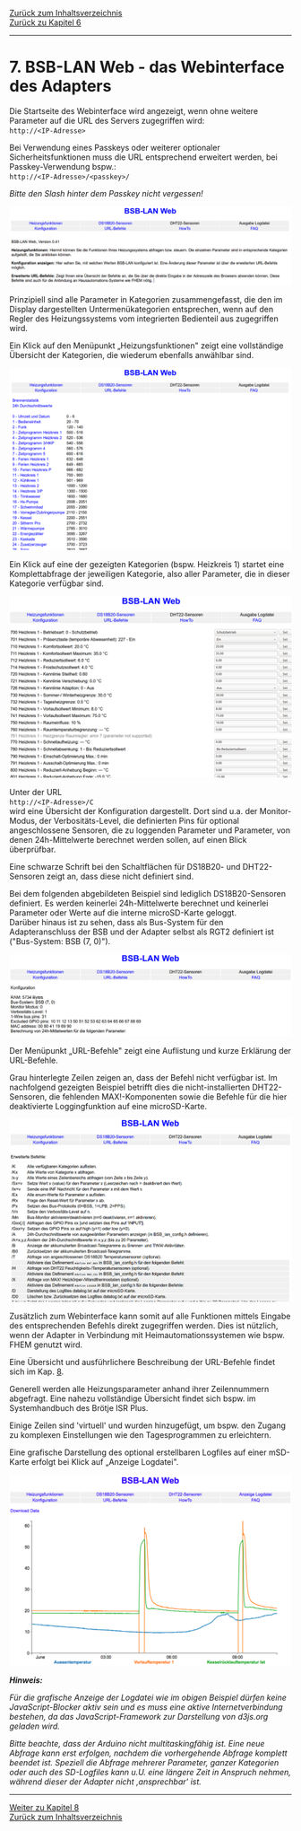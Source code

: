 [Zurück zum Inhaltsverzeichnis](inhaltsverzeichnis.md)  
[Zurück zu Kapitel 6](kap06.md)    
    
---
    

    

# 7. BSB-LAN Web - das Webinterface des Adapters #

Die Startseite des Webinterface wird angezeigt, wenn ohne weitere
Parameter auf die URL des Servers zugegriffen wird:  
`http://<IP-Adresse>`

Bei Verwendung eines Passkeys oder weiterer optionaler
Sicherheitsfunktionen muss die URL entsprechend erweitert werden, bei
Passkey-Verwendung bspw.:  
`http://<IP-Adresse>/<passkey>/`

*Bitte den Slash hinter dem Passkey nicht vergessen!*
    
<img src="https://raw.githubusercontent.com/1coderookie/BSB-LPB-LAN/master/docs/pics/webinterface_home.png">
    
    
Prinzipiell sind alle Parameter in Kategorien zusammengefasst, die den
im Display dargestellten Untermenükategorien entsprechen, wenn auf den
Regler des Heizungssystems vom integrierten Bedienteil aus zugegriffen
wird.

Ein Klick auf den Menüpunkt „Heizungsfunktionen" zeigt eine vollständige
Übersicht der Kategorien, die wiederum ebenfalls anwählbar sind.
    
<img src="https://raw.githubusercontent.com/1coderookie/BSB-LPB-LAN/master/docs/pics/webinterface_funktionen.png">
    
Ein Klick auf eine der gezeigten Kategorien (bspw. Heizkreis 1) startet
eine Komplettabfrage der jeweiligen Kategorie, also aller Parameter, die
in dieser Kategorie verfügbar sind.
    
<img src="https://raw.githubusercontent.com/1coderookie/BSB-LPB-LAN/master/docs/pics/webinterface_kategorie-hk1.png">
    
Unter der URL  
`http://<IP-Adresse>/C`  
wird eine Übersicht der Konfiguration dargestellt. Dort sind u.a. der
Monitor-Modus, der Verbositäts-Level, die definierten Pins für optional
angeschlossene Sensoren, die zu loggenden Parameter und Parameter, von
denen 24h-Mittelwerte berechnet werden sollen, auf einen Blick
überprüfbar.

Eine schwarze Schrift bei den Schaltflächen für DS18B20- und
DHT22-Sensoren zeigt an, dass diese nicht definiert sind.

Bei dem folgenden abgebildeten Beispiel sind lediglich DS18B20-Sensoren
definiert. Es werden keinerlei 24h-Mittelwerte berechnet und keinerlei 
Parameter oder Werte auf die interne microSD-Karte geloggt.  
Darüber hinaus ist zu sehen, dass als Bus-System für den Adapteranschluss 
der BSB und der Adapter selbst als RGT2 definiert ist ("Bus-System: BSB (7, 0)").
    
<img src="https://raw.githubusercontent.com/1coderookie/BSB-LPB-LAN/master/docs/pics/webinterface_konfiguration.png">
    
Der Menüpunkt „URL-Befehle" zeigt eine Auflistung und kurze Erklärung
der URL-Befehle.

Grau hinterlegte Zeilen zeigen an, dass der Befehl nicht verfügbar ist.
Im nachfolgend gezeigten Beispiel betrifft dies die nicht-installierten
DHT22-Sensoren, die fehlenden MAX!-Komponenten sowie die Befehle für die 
hier deaktivierte Loggingfunktion auf eine microSD-Karte.
    
<img src="https://raw.githubusercontent.com/1coderookie/BSB-LPB-LAN/master/docs/pics/webinterface_url-befehle.png">
    
Zusätzlich zum Webinterface kann somit auf alle Funktionen mittels
Eingabe des entsprechenden Befehls direkt zugegriffen werden. Dies ist
nützlich, wenn der Adapter in Verbindung mit Heimautomationssystemen wie
bspw. FHEM genutzt wird.

Eine Übersicht und ausführlichere Beschreibung der URL-Befehle findet
sich im Kap. [8](kap08.md).

Generell werden alle Heizungsparameter anhand ihrer Zeilennummern
abgefragt. Eine nahezu vollständige Übersicht findet sich bspw. im
Systemhandbuch des Brötje ISR Plus.

Einige Zeilen sind \'virtuell\' und wurden hinzugefügt, um bspw. den
Zugang zu komplexen Einstellungen wie den Tagesprogrammen zu
erleichtern.

Eine grafische Darstellung des optional erstellbaren Logfiles auf einer 
mSD-Karte erfolgt bei Klick auf „Anzeige Logdatei".
    
<img src="https://raw.githubusercontent.com/1coderookie/BSB-LPB-LAN/master/docs/pics/webinterface_log.jpg">
    
    

***Hinweis:*** 
    
*Für die grafische Anzeige der Logdatei wie im obigen Beispiel dürfen 
keine JavaScript-Blocker aktiv sein und es muss eine aktive Internetverbindung 
bestehen, da das JavaScript-Framework zur Darstellung von d3js.org geladen wird.*  

*Bitte beachte, dass der Arduino nicht multitaskingfähig ist. Eine neue
Abfrage kann erst erfolgen, nachdem die vorhergehende Abfrage komplett
beendet ist. Speziell die Abfrage mehrerer Parameter, ganzer Kategorien
oder auch des SD-Logfiles kann u.U. eine längere Zeit in Anspruch
nehmen, während dieser der Adapter nicht ‚ansprechbar' ist.*

       
    
---
    

     
[Weiter zu Kapitel 8](kap08.md)      
[Zurück zum Inhaltsverzeichnis](inhaltsverzeichnis.md)  
